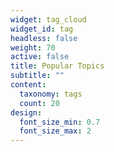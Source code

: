 ```yaml
---
widget: tag_cloud
widget_id: tag
headless: false
weight: 70
active: false
title: Popular Topics
subtitle: ""
content:
  taxonomy: tags
  count: 20
design:
  font_size_min: 0.7
  font_size_max: 2
---
```

